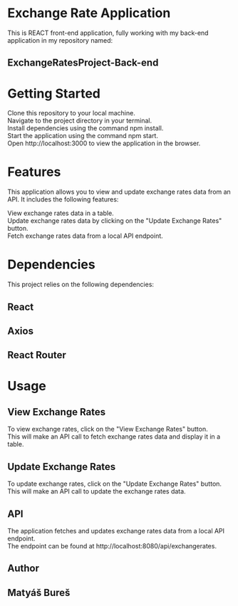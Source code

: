 # Exchange Rate Application
This is REACT front-end application, fully working with my back-end application in my repository named:  

## ExchangeRatesProject-Back-end

# Getting Started
Clone this repository to your local machine.  
Navigate to the project directory in your terminal.  
Install dependencies using the command npm install.  
Start the application using the command npm start.  
Open http://localhost:3000 to view the application in the browser.  

# Features
This application allows you to view and update exchange rates data from an API. It includes the following features:  

View exchange rates data in a table.  
Update exchange rates data by clicking on the "Update Exchange Rates" button.  
Fetch exchange rates data from a local API endpoint.  

# Dependencies
This project relies on the following dependencies:

## React  
## Axios  
## React Router  

# Usage
## View Exchange Rates  
To view exchange rates, click on the "View Exchange Rates" button.  
This will make an API call to fetch exchange rates data and display it in a table.  

## Update Exchange Rates  
To update exchange rates, click on the "Update Exchange Rates" button.  
This will make an API call to update the exchange rates data.  

## API
The application fetches and updates exchange rates data from a local API endpoint.  
The endpoint can be found at http://localhost:8080/api/exchangerates.  

## Author
## Matyáš Bureš


